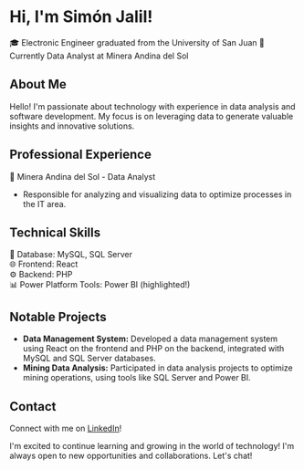 # Hi, I'm Simón Jalil!  
🎓 Electronic Engineer graduated from the University of San Juan
💼 Currently Data Analyst at Minera Andina del Sol  

## About Me  
Hello! I'm passionate about technology with experience in data analysis and software development. My focus is on leveraging data to generate valuable insights and innovative solutions.

## Professional Experience  
🏢 Minera Andina del Sol - Data Analyst  
- Responsible for analyzing and visualizing data to optimize processes in the IT area.

## Technical Skills  
💾 Database: MySQL, SQL Server  
🌐 Frontend: React  
⚙️ Backend: PHP  
📊 Power Platform Tools: Power BI (highlighted!)

## Notable Projects  
- **Data Management System:** Developed a data management system using React on the frontend and PHP on the backend, integrated with MySQL and SQL Server databases.
- **Mining Data Analysis:** Participated in data analysis projects to optimize mining operations, using tools like SQL Server and Power BI.

## Contact  
Connect with me on [LinkedIn](https://www.linkedin.com/in/simonjalil/)!

I'm excited to continue learning and growing in the world of technology! I'm always open to new opportunities and collaborations. Let's chat!
